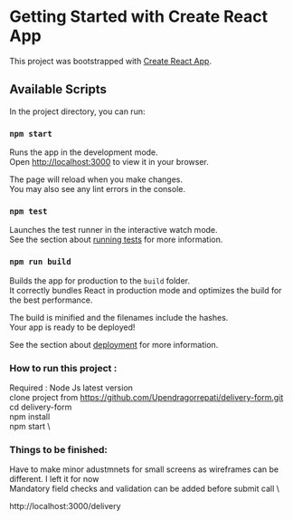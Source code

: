 # Getting Started with Create React App

This project was bootstrapped with [Create React App](https://github.com/facebook/create-react-app).

## Available Scripts

In the project directory, you can run:

### `npm start`

Runs the app in the development mode.\
Open [http://localhost:3000](http://localhost:3000) to view it in your browser.

The page will reload when you make changes.\
You may also see any lint errors in the console.

### `npm test`

Launches the test runner in the interactive watch mode.\
See the section about [running tests](https://facebook.github.io/create-react-app/docs/running-tests) for more information.

### `npm run build`

Builds the app for production to the `build` folder.\
It correctly bundles React in production mode and optimizes the build for the best performance.

The build is minified and the filenames include the hashes.\
Your app is ready to be deployed!

See the section about [deployment](https://facebook.github.io/create-react-app/docs/deployment) for more information.

### How to run this project :
 
 Required : Node Js latest version \
 clone project from https://github.com/Upendragorrepati/delivery-form.git \
 cd delivery-form \
 npm install \
 npm start \

 ### Things to be finished:
 Have to make minor adustmnets for small screens as wireframes can be different. I left it for now\
 Mandatory field checks and validation can be added before submit call \
 
 
http://localhost:3000/delivery